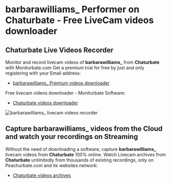 # barbarawilliams_ Performer on Chaturbate - Free LiveCam videos downloader

## Chaturbate Live Videos Recorder

Monitor and record livecam videos of **barbarawilliams_** from **Chaturbate** with Moniturbate.com
Get a premium trial for free by just and only registering with your Email address:
* [barbarawilliams_ Premium videos downloader](https://moniturbate.com/request-demo-licence-key.html)

Free livecam videos downloader - Moniturbate Software:
* [Chaturbate videos downloader](https://moniturbate.com/moniturbate-download-software.html)

![barbarawilliams_ livecam videos recorder](https://peachurnet.com/templates/moniturbate-software.png)


## Capture barbarawilliams_ videos from the Cloud and watch your recordings on Streaming

Without the need of downloading a software, capture **barbarawilliams_** livecam videos from **Chaturbate** 100% online.
Watch Livecam archives from **Chaturbate** unlimitedly from thousands of existing recordings, only on Peachurbate.com and its websites network:
* [Chaturbate videos archives](https://peachurnet.com/)